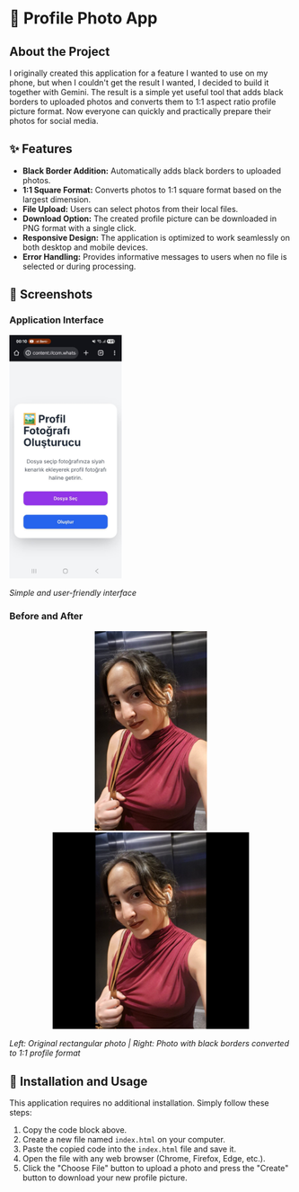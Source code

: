 # 📸 Profile Photo App

## About the Project

I originally created this application for a feature I wanted to use on my phone, but when I couldn't get the result I wanted, I decided to build it together with Gemini. The result is a simple yet useful tool that adds black borders to uploaded photos and converts them to 1:1 aspect ratio profile picture format. Now everyone can quickly and practically prepare their photos for social media.

## ✨ Features

* **Black Border Addition:** Automatically adds black borders to uploaded photos.
* **1:1 Square Format:** Converts photos to 1:1 square format based on the largest dimension.
* **File Upload:** Users can select photos from their local files.
* **Download Option:** The created profile picture can be downloaded in PNG format with a single click.
* **Responsive Design:** The application is optimized to work seamlessly on both desktop and mobile devices.
* **Error Handling:** Provides informative messages to users when no file is selected or during processing.

## 📱 Screenshots

### Application Interface
<img src="screenshots/UI.jpeg" alt="Application Screenshot" width="200">

*Simple and user-friendly interface*

### Before and After
<div align="center">
<img src="screenshots/old.jpeg" alt="Original Photo" width="200">
<img src="screenshots/new.png" alt="Processed Photo" width="350">
</div>

*Left: Original rectangular photo | Right: Photo with black borders converted to 1:1 profile format*

## 🚀 Installation and Usage

This application requires no additional installation. Simply follow these steps:

1. Copy the code block above.
2. Create a new file named `index.html` on your computer.
3. Paste the copied code into the `index.html` file and save it.
4. Open the file with any web browser (Chrome, Firefox, Edge, etc.).
5. Click the "Choose File" button to upload a photo and press the "Create" button to download your new profile picture.

